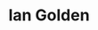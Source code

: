 ---
title: Ian Golden
templateKey: candidate-fragment
firstName: Ian
lastName: Golden
district: 23
state: NY
electionDate: 2018-06-14
electionType: primary
office: house
incumbent: false
website: "https://www.goldenforcongress.com"
donationLink: ""
outcome: "Unknown"
blurb: "Ian Golden is running in New York's 23rd District. He is a husband, father, and small-business owner, who is committed to getting special interest money and influence out of politics, securing Medicare for All, strengthening workers’ and individuals’ rights, protecting public education, and responsible and sustainable investment in infrastructure and agriculture. Golden believes elected officials should be accountable to their constituents and hopes to bring integrity and public service back to elected office."
image: "https://cosmic-s3.imgix.net/1cb371d0-4645-11e8-a985-63541ac98955-JD_Site_IanGolden_1000x600_041818.jpg"
---